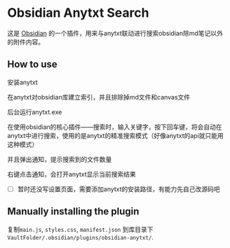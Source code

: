 # Obsidian Anytxt Search

这是 [Obsidian](https://obsidian.md) 的一个插件，用来与anytxt联动进行搜索obsidian除md笔记以外的附件内容。

## How to use

安装anytxt

在anytxt对obsidian库建立索引，并且排除掉md文件和canvas文件

后台运行anytxt.exe

在使用obsidian的核心插件——搜索时，输入关键字，按下回车键，将会自动在anytxt中进行搜索，使用的是anytxt的精准搜索模式（好像anytxt的api就只能用这种模式）

并且弹出通知，提示搜索到的文件数量

右键点击通知，会打开anytxt显示当前搜索结果

- [ ] 暂时还没写设置页面，需要添加anytxt的安装路径，有能力先自己改源码吧


## Manually installing the plugin

复制`main.js`, `styles.css`, `manifest.json` 到库目录下 `VaultFolder/.obsidian/plugins/obsidian-anytxt/`.
